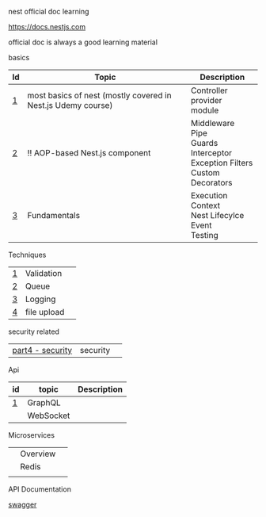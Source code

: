 nest official doc learning



https://docs.nestjs.com

official doc is always a good learning material



basics

| Id                                | Topic                                                        | Description                                                  |
| --------------------------------- | ------------------------------------------------------------ | ------------------------------------------------------------ |
| [1](./1-most-basics/README.md)    | most basics of nest (mostly covered in Nest.js Udemy course) | Controller <br>provider <br>module <br>                      |
| [2](./1-AOP-components/README.md) | :bangbang: ​AOP-based Nest.js component                       | Middleware <br/>Pipe <br/>Guards <br/>Interceptor <br/>Exception Filters <br/>Custom Decorators |
| [3](./1-fundamentals/readme.md)   | Fundamentals                                                 | Execution Context <br/>Nest Lifecylce Event<br/>Testing      |



Techniques

|                                |             |      |
| ------------------------------ | ----------- | ---- |
| [1](./2-validation/readme.md)  | Validation  |      |
| [2](./2-queue/readme.md)       | Queue       |      |
| [3](./2-logging/readme.md)     | Logging     |      |
| [4](./2-file-upload/readme.md) | file upload |      |



security related

|                                            |          |      |
| ------------------------------------------ | -------- | ---- |
| [part4 - security](./4-security/README.md) | security |      |



Api 

| id                         | topic     | Description |
| -------------------------- | --------- | ----------- |
| [1](./1-graphQL/README.md) | GraphQL   |             |
|                            | WebSocket |             |





Microservices

|      |          |      |
| ---- | -------- | ---- |
|      | Overview |      |
|      | Redis    |      |
|      |          |      |





API Documentation

[swagger](./6-swagger/readme.md)
